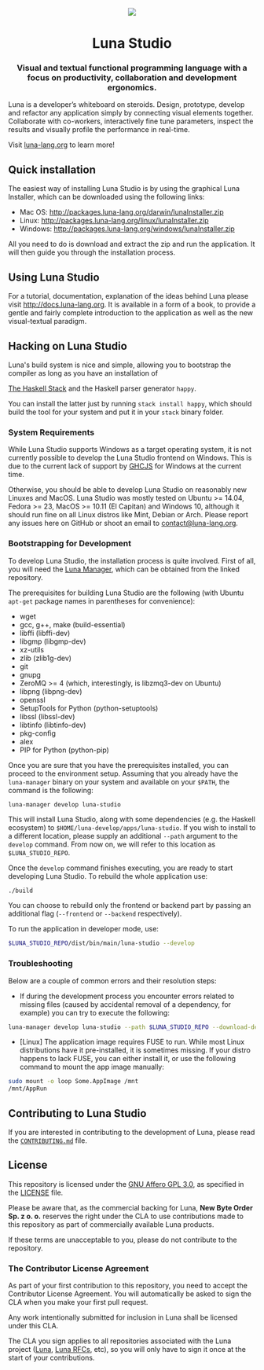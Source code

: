 <p align="center">
<img src="https://github.com/luna/luna-studio/raw/master/resources/logo.ico" style="margin: 0 auto;">
</p>

<h1 align="center">Luna Studio</h1>
<h3 align="center">Visual and textual functional programming language with a focus on productivity, collaboration and development ergonomics.</h3>

Luna is a developer’s whiteboard on steroids. Design, prototype, develop and refactor any application simply by connecting visual elements together. Collaborate with co-workers, interactively fine tune parameters, inspect the results and visually profile the performance in real-time.

Visit [luna-lang.org](https://www.luna-lang.org) to learn more!

## Quick installation

The easiest way of installing Luna Studio is by using the graphical Luna Installer, which can be downloaded using the following links:
* Mac OS: http://packages.luna-lang.org/darwin/lunaInstaller.zip
* Linux: http://packages.luna-lang.org/linux/lunaInstaller.zip
* Windows: http://packages.luna-lang.org/windows/lunaInstaller.zip

All you need to do is download and extract the zip and run the application. It will then guide you through the installation process.

## Using Luna Studio

For a tutorial, documentation, explanation of the ideas behind Luna please visit http://docs.luna-lang.org. It is available in a form of a book, to provide a gentle and fairly complete introduction to the application as well as the new visual-textual paradigm.

## Hacking on Luna Studio
Luna's build system is nice and simple, allowing you to bootstrap the compiler
as long as you have an installation of 

[The Haskell Stack](https://docs.haskellstack.org/en/stable/README/) and the
Haskell parser generator `happy`. 

You can install the latter just by running `stack install happy`, which should
build the tool for your system and put it in your `stack` binary folder. 

### System Requirements
While Luna Studio supports Windows as a target operating system, it is not 
currently possible to develop the Luna Studio frontend on Windows. This is due
to the current lack of support by [GHCJS](https://github.com/ghcjs/ghcjs) for
Windows at the current time. 

Otherwise, you should be able to develop Luna Studio on reasonably new Linuxes
and MacOS. Luna Studio was mostly tested on Ubuntu >= 14.04, Fedora >= 23, MacOS
\>= 10.11 (El Capitan) and Windows 10, although it should run fine on all Linux 
distros like Mint, Debian or Arch. Please report any issues here on GitHub or 
shoot an email to [contact@luna-lang.org](mailto:contact@luna-lang.org).

### Bootstrapping for Development
To develop Luna Studio, the installation process is quite involved. First of 
all, you will need the [Luna Manager](https://github.com/luna/luna-manager), 
which can be obtained from the linked repository.

The prerequisites for building Luna Studio are the following (with Ubuntu 
`apt-get` package names in parentheses for convenience):

* wget
* gcc, g++, make (build-essential)
* libffi (libffi-dev)
* libgmp (libgmp-dev)
* xz-utils
* zlib (zlib1g-dev)
* git
* gnupg
* ZeroMQ >= 4 (which, interestingly, is libzmq3-dev on Ubuntu)
* libpng (libpng-dev)
* openssl
* SetupTools for Python (python-setuptools)
* libssl (libssl-dev)
* libtinfo (libtinfo-dev)
* pkg-config
* alex
* PIP for Python (python-pip)

Once you are sure that you have the prerequisites installed, you can proceed to
the environment setup. Assuming that you already have the `luna-manager` binary
on your system and available on your `$PATH`, the command is the following:

```
luna-manager develop luna-studio
```

This will install Luna Studio, along with some dependencies (e.g. the Haskell
ecosystem) to `$HOME/luna-develop/apps/luna-studio`. If you wish to install to
a different location, please supply an additional `--path` argument to the
`develop` command. From now on, we will refer to this location as 
`$LUNA_STUDIO_REPO`.

Once the `develop` command finishes executing, you are ready to start developing
Luna Studio. To rebuild the whole application use:

```sh
./build
```

You can choose to rebuild only the frontend or backend part by passing an 
additional flag (`--frontend` or `--backend` respectively).

To run the application in developer mode, use:

```sh
$LUNA_STUDIO_REPO/dist/bin/main/luna-studio --develop
```

### Troubleshooting
Below are a couple of common errors and their resolution steps:

- If during the development process you encounter errors related to missing 
  files (caused by accidental removal of a dependency, for example) you can
  try to execute the following:

```sh
luna-manager develop luna-studio --path $LUNA_STUDIO_REPO --download-dependencies
```

- [Linux] The application image requires FUSE to run. While most Linux 
  distributions have it pre-installed, it is sometimes missing. If your distro
  happens to lack FUSE, you can either install it, or use the following command
  to mount the app image manually:

```sh
sudo mount -o loop Some.AppImage /mnt
/mnt/AppRun
```

## Contributing to Luna Studio
If you are interested in contributing to the development of Luna, please read
the 
[`CONTRIBUTING.md`](https://github.com/luna/luna-studio/blob/master/CONTRIBUTING.md)
file. 

## License
This repository is licensed under the
[GNU Affero GPL 3.0](https://opensource.org/licenses/AGPL-3.0), as specified in the
[LICENSE](https://github.com/luna/luna-studio/blob/master/LICENSE) file. 

Please be aware that, as the commercial backing for Luna, 
**New Byte Order Sp. z o. o.** reserves the right under the CLA to use 
contributions made to this repository as part of commercially available Luna 
products. 

If these terms are unacceptable to you, please do not contribute to the 
repository.

### The Contributor License Agreement
As part of your first contribution to this repository, you need to accept the 
Contributor License Agreement. You will automatically be asked to sign the CLA 
when you make your first pull request. 

Any work intentionally submitted for inclusion in Luna shall be licensed under
this CLA.

The CLA you sign applies to all repositories associated with the Luna project 
([Luna](https://github.com/luna/luna), 
[Luna RFCs](https://github.com/luna/luna-rfcs), etc), so you will only have 
to sign it once at the start of your contributions.
